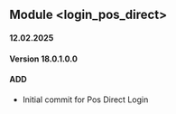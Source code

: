 ## Module <login_pos_direct>

#### 12.02.2025
#### Version 18.0.1.0.0
#### ADD
- Initial commit for Pos Direct Login